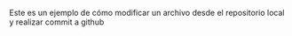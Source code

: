 Este es un ejemplo de cómo modificar un archivo desde el repositorio local y realizar commit a github